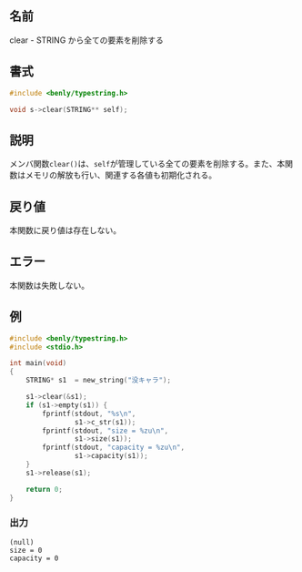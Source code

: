 ## 名前

clear - STRING から全ての要素を削除する

## 書式

```c
#include <benly/typestring.h>

void s->clear(STRING** self);
```

## 説明

メンバ関数`clear()`は、`self`が管理している全ての要素を削除する。また、本関数はメモリの解放も行い、関連する各値も初期化される。

## 戻り値

本関数に戻り値は存在しない。

## エラー

本関数は失敗しない。

## 例

```c
#include <benly/typestring.h>
#include <stdio.h>

int main(void)
{
    STRING* s1  = new_string("没キャラ");

    s1->clear(&s1);
    if (s1->empty(s1)) {
        fprintf(stdout, "%s\n",
                s1->c_str(s1));
        fprintf(stdout, "size = %zu\n",
                s1->size(s1));
        fprintf(stdout, "capacity = %zu\n",
                s1->capacity(s1));
    }
    s1->release(s1);

    return 0;
}
```

### 出力

```
(null)
size = 0
capacity = 0
```
